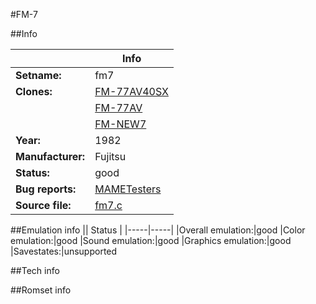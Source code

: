 #FM-7

##Info

||Info|
|-----|-----|
|**Setname:**|fm7
|**Clones:**|[FM-77AV40SX](fm7740sx.md)
||[FM-77AV](fm77av.md)
||[FM-NEW7](fmnew7.md)
|**Year:**|1982
|**Manufacturer:**|Fujitsu
|**Status:**|good
|**Bug reports:**|[MAMETesters](http://mametesters.org/view_all_set.php?type=1&temporary=y&search=fm7.c)
|**Source file:**|[fm7.c](https://github.com/mamedev/mame/blob/master/src/mess/drivers/fm7.c)

##Emulation info
|| Status |
|-----|-----|
|Overall emulation:|good
|Color emulation:|good
|Sound emulation:|good
|Graphics emulation:|good
|Savestates:|unsupported

##Tech info

##Romset info

<!--- START OF EDITED COMMENT DO NOT TOUCH TEXT ABOVE-->
